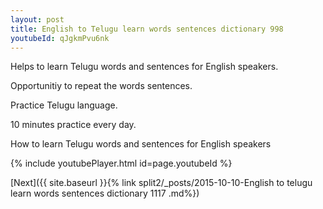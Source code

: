 ```yaml
---
layout: post
title: English to Telugu learn words sentences dictionary 998 
youtubeId: qJgkmPvu6nk
---
```

 
 
Helps to learn Telugu words and sentences for English speakers.

Opportunitiy to repeat the words sentences. 

Practice Telugu language. 
 
10 minutes practice every day. 
 
How to learn Telugu words and sentences for English speakers 
 
{% include youtubePlayer.html id=page.youtubeId %}
 
 
[Next]({{ site.baseurl }}{% link  split2/_posts/2015-10-10-English to telugu learn words sentences dictionary 1117 .md%})
 
